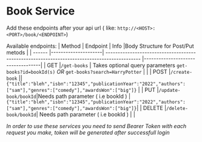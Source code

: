 # Book Service

Add these endpoints after your api url ( like: `http://<HOST>:<PORT>/book/<ENDPOINT>`)

Available endpoints:
| Method | Endpoint            | Info                                                                                         |Body Structure for Post/Put metods |
| ------ |---------------------| -------------------------------------------------------------------------------------------- |-----------------------------------|
| GET    |`/get-books`         | Takes optional query parameters `get-books?id=bookId(s)` *OR* `get-books?search=HarryPotter` |                                   |
| POST   |`/create-book`       ||`{"title":"bleh","isbn":"12345","publicationYear":"2022","authors":["sam"],"genres":["comedy"],"awardsWon":["big"]}`             |
| PUT    |`/update-book/bookId`|Needs path parameter ( i.e bookId ) |`{"title":"bleh","isbn":"12345","publicationYear":"2022","authors":["sam"],"genres":["comedy"],"awardsWon":["big"]}`|
| DELETE |`/delete-book/bookId`|   Needs path parameter ( i.e bookId )                                                        |                                   |

*In order to use these services you need to send Bearer Token with each request you make, token will be generated after successfull login*

